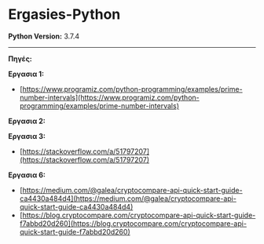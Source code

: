 # Ergasies-Python

**Python Version:** 3.7.4

-----------------------------------
**Πηγές:**

**Εργασια 1:**

* [https://www.programiz.com/python-programming/examples/prime-number-intervals](https://www.programiz.com/python-programming/examples/prime-number-intervals) 

**Εργασια 2:**


**Εργασια 3:**

* [https://stackoverflow.com/a/51797207](https://stackoverflow.com/a/51797207) 

**Εργασια 6:**
* [https://medium.com/@galea/cryptocompare-api-quick-start-guide-ca4430a484d4](https://medium.com/@galea/cryptocompare-api-quick-start-guide-ca4430a484d4)
* [https://blog.cryptocompare.com/cryptocompare-api-quick-start-guide-f7abbd20d260](https://blog.cryptocompare.com/cryptocompare-api-quick-start-guide-f7abbd20d260)
